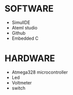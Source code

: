 # SOFTWARE
  * SimulIDE
  * Ateml studio
  * Github
  * Embedded C
   
# HARDWARE
  * Atmega328 microcontroller
  * Led
  * Voltmeter
  * switch
